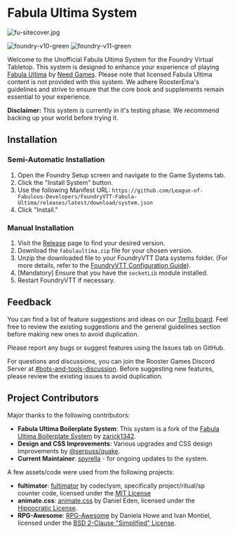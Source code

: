 # Fabula Ultima System

![fu-sitecover.jpg](https://trello.com/1/cards/64db0994c4a8791322c8b2e2/attachments/64f476a7f1dc332714f44c8c/download/fu-sitecover.jpg)

![foundry-v10-green](https://img.shields.io/badge/foundry-v10-green)
![foundry-v11-green](https://img.shields.io/badge/foundry-v11-yellow)

Welcome to the Unofficial Fabula Ultima System for the Foundry Virtual Tabletop. This system is designed to enhance your experience of playing [Fabula Ultima](https://www.needgames.it/fabula-ultima-en/) by [Need Games](https://www.needgames.it/). Please note that licensed Fabula Ultima content is not provided with this system. We adhere RoosterEma's guidelines and strive to ensure that the core book and supplements remain essential to your experience.

**Disclaimer:** This system is currently in it's testing phase. We recommend backing up your world before trying it.

## Installation

### Semi-Automatic Installation

1. Open the Foundry Setup screen and navigate to the Game Systems tab.
2. Click the "Install System" button.
3. Use the following Manifest URL: `https://github.com/League-of-Fabulous-Developers/FoundryVTT-Fabula-Ultima/releases/latest/download/system.json`
4. Click "Install."

### Manual Installation

1. Visit the [Release](https://github.com/League-of-Fabulous-Developers/FoundryVTT-Fabula-Ultima/releases "‌") page to find your desired version.
2. Download the `fabulaultima.zip` file for your chosen version.
3. Unzip the downloaded file to your FoundryVTT Data systems folder. (For more details, refer to the [FoundryVTT Configuration Guide](https://foundryvtt.com/article/configuration/#where-user-data "‌")).
4. [Mandatory] Ensure that you have the `socketLib` module installed.
5. Restart FoundryVTT if necessary.

## Feedback

You can find a list of feature suggestions and ideas on our [Trello board](https://trello.com/b/VEa8VQHc/fabula-ultima-boilerplate-system "‌"). Feel free to review the existing suggestions and the general guidelines section before making new ones to avoid duplication.

Please report any bugs or suggest features using the Issues tab on GitHub.

For questions and discussions, you can join the Rooster Games Discord Server at [#bots-and-tools-discussion](https://discord.com/channels/447159961491865610/1034111889740943470 "‌"). Before suggesting new features, please review the existing issues to avoid duplication.

## Project Contributors

Major thanks to the following contributors:

- **Fabula Ultima Boilerplate System**: This system is a fork of the [Fabula Ultima Boilerplate System](https://github.com/zarick1342/fabula-ultima-system) by [zarick1342](https://github.com/zarick1342/).
- **Design and CSS Improvements**: Various upgrades and CSS design improvements by [\@serpuss/quake](https://github.com/serpuss).
- **Current Maintainer**: [spyrella](https://github.com/spyrella) - for ongoing updates to the system.

A few assets/code were used from the following projects:

- **fultimator**: [fultimator](https://github.com/codeclysm/fultimator) by codeclysm, specifically project/ritual/sp counter code, licensed under the [MIT License](https://github.com/codeclysm/fultimator/blob/main/LICENSE.md)
- **animate.css**: [animate.css](https://animate.style/) by Daniel Eden, licensed under the [Hippocratic License](https://github.com/animate-css/animate.css/blob/main/LICENSE-HIPPOCRATIC).
- **RPG-Awesome**: [RPG-Awesome](https://nagoshiashumari.github.io/Rpg-Awesome/) by Daniela Howe and Ivan Montiel, licensed under the [BSD 2-Clause "Simplified" License](https://github.com/NagoshiAshumari/Rpg-Awesome/blob/master/LICENSE).
